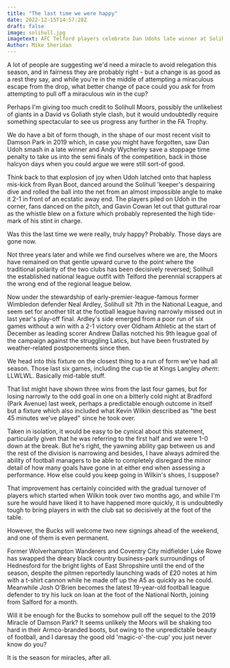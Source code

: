```yaml
---
title: "The last time we were happy"
date: 2022-12-15T14:57:28Z
draft: false
image: solihull.jpg
imagetext: AFC Telford players celebrate Dan Udohs late winner at Solihull in 2019 (Image copyright Mike Sheridan) 
Author: Mike Sheridan
---
```


A lot of people are suggesting we'd need a miracle to avoid relegation this season, and in fairness they are probably right - but a change is as good as a rest they say, and while you're in the middle of attempting a miraculous escape from the drop, what better change of pace could you ask for from attempting to pull off a miraculous win in the cup?

<!--more-->

Perhaps I'm giving too much credit to Solihull Moors, possibly the unlikeliest of giants in a David vs Goliath style clash, but it would undoubtedly require something spectacular to see us progress any further in the FA Trophy.

We do have a bit of form though, in the shape of our most recent visit to Damson Park in 2019 which, in case you might have forgotten, saw Dan Udoh smash in a late winner and Andy Wycherley save a stoppage time penalty to take us into the semi finals of the competition, back in those halcyon days when you could argue we were still sort-of good.

Think back to that explosion of joy when Udoh latched onto that hapless mis-kick from Ryan Boot, danced around the Solihull 'keeper's despairing dive and rolled the ball into the net from an almost impossible angle to make it 2-1 in front of an ecstatic away end. The players piled on Udoh in the corner, fans danced on the pitch, and Gavin Cowan let out that guttural roar as the whistle blew on a fixture which probably represented the high tide-mark of his stint in charge.

Was this the last time we were really, truly happy? Probably. Those days are gone now.

Not three years later and while we find ourselves where we are, the Moors have remained on that gentle upward curve to the point where the traditional polarity of the two clubs has been decisively reversed; Solihull the established national league outfit with Telford the perennial scrappers at the wrong end of the regional league below.

Now under the stewardship of early-premier-league-famous former Wimbledon defender Neal Ardley, Solihull sit 7th in the National League, and seem set for another tilt at the football league having narrowly missed out in last year's play-off final. 
Ardley's side emerged from a poor run of six games without a win with a 2-1 victory over Oldham Athletic at the start of December as leading scorer Andrew Dallas notched his 9th league goal of the campaign against the struggling Latics, but have been frustrated by weather-related postponements since then.

We head into this fixture on the closest thing to a run of form we've had all season. Those last six games, including the cup tie at Kings Langley *ahem*:  LLWLWL. Basically mid-table stuff.

That list might have shown three wins from the last four games, but for losing narrowly to the odd goal in one on a bitterly cold night at Bradford (Park Avenue) last week, perhaps a predictable enough outcome in itself but a fixture which also included what Kevin Wilkin described as "the best 45 minutes we've played" since he took over. 

Taken in isolation, it would be easy to be cynical about this statement, particularly given that he was referring to the first half and we were 1-0 down at the break. 
But he's right, the yawning ability gap between us and the rest of the division is narrowing and besides, I have always admired the ability of football managers to be able to completely disregard the minor detail of how many goals have gone in at either end when assessing a performance. How else could you keep going in Wilkin's shoes, I suppose?

That improvement has certainly coincided with the gradual turnover of players which started when Wilkin took over two months ago, and while I'm sure he would have liked it to have happened more quickly, it is undoubtedly tough to bring players in with the club sat so decisively at the foot of the table.

However, the Bucks will welcome two new signings ahead of the weekend, and one of them is even permanent. 

Former Wolverhampton Wanderers and Coventry City midfielder Luke Rowe has swapped the dreary black country business-park surroundings of Hednesford for the bright lights of East Shropshire until the end of the season, despite the pitmen reportedly launching wads of £20 notes at him with a t-shirt cannon while he made off up the A5 as quickly as he could. Meanwhile Josh O'Brien becomes the latest 19-year-old football league defender to try his luck on loan at the foot of the National North, joining from Salford for a month.

Will it be enough for the Bucks to somehow pull off the sequel to the 2019 Miracle of Damson Park? It seems unlikely the Moors will be shaking too hard in their Armco-branded boots, but owing to the unpredictable beauty of football, and I daresay the good old 'magic-o'-the-cup' you just never know do you?

It is the season for miracles, after all.
